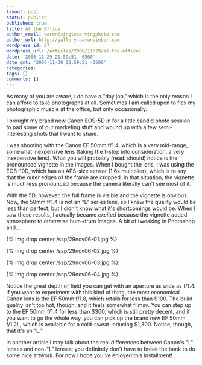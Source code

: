 ```yaml
---
layout: post
status: publish
published: true
title: At the Office
author_email: aaron@singleservingphoto.com
author_url: http://gallery.aaronbieber.com
wordpress_id: 87
wordpress_url: /articles/2006/11/29/at-the-office/
date: '2006-11-29 21:59:51 -0500'
date_gmt: '2006-11-30 02:59:51 -0500'
categories:
tags: []
comments: []
---
```

As many of you are aware, I do have a "day job," which is the only
reason I can afford to take photographs at all. Sometimes I am called
upon to flex my photographic muscle at the office, but only
occasionally.

I brought my brand new Canon EOS-5D in for a little candid photo session
to pad some of our marketing stuff and wound up with a few
semi-interesting shots that I want to share.

I was shooting with the Canon EF 50mm f/1.4, which is a very mid-range,
somewhat inexpensive lens (taking the f-stop into consideration, a very
inexpensive lens). What you will probably (read: should) notice is the
pronounced vignette in the images. When I bought the lens, I was using
the EOS-10D, which has an APS-size sensor (1.6x multiplier), which is to
say that the outer edges of the frame are cropped. In that situation,
the vignette is much less pronounced because the camera literally can't
see most of it.

With the 5D, however, the full frame is visible and the vignette is
obvious. Now, the 50mm f/1.4 is not an "L" series lens, so I knew the
quality would be less than perfect, but I didn't know what it's
shortcomings would be. When I saw these results, I actually became
*excited* because the vignette added atmosphere to otherwise hum-drum
images. A bit of tweaking in Photoshop and...

{% img drop center /ssp/29nov06-01.jpg %}

{% img drop center /ssp/29nov06-02.jpg %}

{% img drop center /ssp/29nov06-03.jpg %}

{% img drop center /ssp/29nov06-04.jpg %}

Notice the great depth of field you can get with an aperture as wide as
f/1.4. If you want to experiment with this kind of thing, the most
economical Canon lens is the EF 50mm f/1.8, which retails for less than
$100. The build quality isn't too hot, though, and it feels somewhat
flimsy. You can step up to the EF 50mm f/1.4 for less than \$300, which
is still pretty decent, and if you want to go the whole way, you can
pick up the brand new EF 50mm f/1.2L, which is available for a
cold-sweat-inducing \$1,300. Notice, though, that it's an "L."

In another article I may talk about the real differences between Canon's
"L" lenses and non-"L" lenses; you definitely don't have to break the
bank to do some nice artwork. For now I hope you've enjoyed this
installment!
